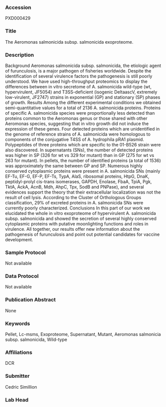 ### Accession
PXD000429

### Title
The Aeromonas salmonicida subsp. salmonicida exoproteome.

### Description
Background Aeromonas salmonicida subsp. salmonicida, the etiologic agent of furunculosis, is a major pathogen of fisheries worldwide. Despite the identification of several virulence factors the pathogenesis is still poorly understood. We have used high-throughput proteomics to display the differences between in vitro secretome of A. salmonicida wild-type (wt, hypervirulent, JF5054) and T3SS-deficient (isogenic DeltaascV, extremely low-virulent, JF2747) strains in exponential (GP) and stationary (SP) phases of growth. Results Among the different experimental conditions we obtained semi-quantitative values for a total of 2136 A. salmonicida proteins. Proteins of specific A. salmonicida species were proportionally less detected than proteins common to the Aeromonas genus or those shared with other Aeromonas species, suggesting that in vitro growth did not induce the expression of these genes. Four detected proteins which are unidentified in the genome of reference strains of A. salmonicida were homologous to components of the conjugative T4SS of A. hydrophila pRA1 plasmid. Polypeptides of three proteins which are specific to the 01-B526 strain were also discovered. In supernatants (SNs), the number of detected proteins was higher in SP (326 for wt vs 329 for mutant) than in GP (275 for wt vs 263 for mutant). In pellets, the number of identified proteins (a total of 1536) was approximately the same between GP and SP. Numerous highly conserved cytoplasmic proteins were present in A. salmonicida SNs (mainly EF-Tu, EF-G, EF-P, EF-Ts, TypA, AlaS, ribosomal proteins, HtpG, DnaK, peptidyl-prolyl cis-trans isomerases, GAPDH, Enolase, FbaA, TpiA, Pgk, TktA, AckA, AcnB, Mdh, AhpC, Tpx, SodB and PNPase), and several evidences support the theory that their extracellular localization was not the result of cell lysis. According to the Cluster of Orthologous Groups classification, 29% of excreted proteins in A. salmonicida SNs were currently poorly characterized. Conclusions In this part of our work we elucidated the whole in vitro exoproteome of hypervirulent A. salmonicida subsp. salmonicida and showed the secretion of several highly conserved cytoplasmic proteins with putative moonlighting functions and roles in virulence. All together, our results offer new information about the pathogenesis of furunculosis and point out potential candidates for vaccine development.

### Sample Protocol
Not available

### Data Protocol
Not available

### Publication Abstract
None

### Keywords
Pellet, Lc-msms, Exoproteome, Supernatant, Mutant, Aeromonas salmonicia subsp. salmonicida, Wild-type

### Affiliations
DCR

### Submitter
Cedric Simillion

### Lab Head


